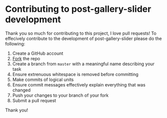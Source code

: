 # Contributing to post-gallery-slider development

Thank you so much for contributing to this project, I love pull requests! To effecively contribute to the development of post-gallery-slider please do the following:

1. Create a GitHub account
1. [Fork](https://help.github.com/articles/fork-a-repo) the repo
1. Create a branch from `master` with a meaningful name describing your task
1. Ensure extrenuous whitespace is removed before committing
1. Make commits of logical units
1. Ensure commit messages effectively explain everything that was changed
1. Push your changes to your branch of your fork
1. Submit a pull request

Thank you!